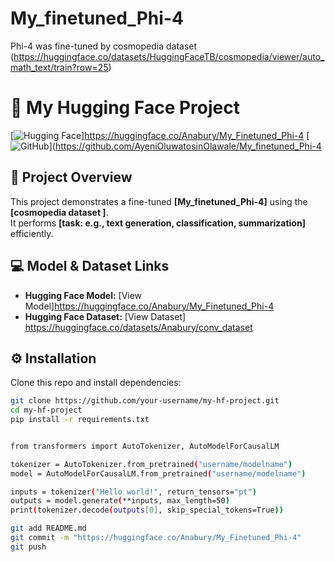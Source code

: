 # My_finetuned_Phi-4
Phi-4 was fine-tuned by cosmopedia dataset (https://huggingface.co/datasets/HuggingFaceTB/cosmopedia/viewer/auto_math_text/train?row=25)
# 🚀 My Hugging Face Project

[![Hugging Face](https://img.shields.io/badge/🤗-Hugging%20Face-yellow)]https://huggingface.co/Anabury/My_Finetuned_Phi-4
[![GitHub](https://img.shields.io/badge/GitHub-Repository-blue)](https://github.com/AyeniOluwatosinOlawale/My_finetuned_Phi-4

## 📌 Project Overview
This project demonstrates a fine-tuned **[My_finetuned_Phi-4]** using the **[cosmopedia dataset ]**.  
It performs **[task: e.g., text generation, classification, summarization]** efficiently.

## 💻 Model & Dataset Links
- **Hugging Face Model:** [View Model]https://huggingface.co/Anabury/My_Finetuned_Phi-4
- **Hugging Face Dataset:** [View Dataset] https://huggingface.co/datasets/Anabury/conv_dataset

## ⚙️ Installation
Clone this repo and install dependencies:
```bash
git clone https://github.com/your-username/my-hf-project.git
cd my-hf-project
pip install -r requirements.txt


from transformers import AutoTokenizer, AutoModelForCausalLM

tokenizer = AutoTokenizer.from_pretrained("username/modelname")
model = AutoModelForCausalLM.from_pretrained("username/modelname")

inputs = tokenizer("Hello world!", return_tensors="pt")
outputs = model.generate(**inputs, max_length=50)
print(tokenizer.decode(outputs[0], skip_special_tokens=True))

git add README.md
git commit -m "https://huggingface.co/Anabury/My_Finetuned_Phi-4"
git push
